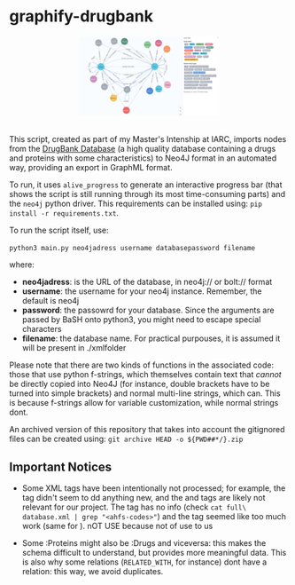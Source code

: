 <!--
SPDX-FileCopyrightText: 2022 Pablo Marcos <software@loreak.org>

SPDX-License-Identifier: GPL-3.0-or-later
SPDX-License-Identifier: MIT
-->

# graphify-drugbank

<div align="center"> <img src="header.png" width="50%"> </div>
<br>

This script, created as part of my Master's Intenship at IARC, imports nodes from the [DrugBank Database](https://www.drugbank.com/) (a high quality database containing a drugs and proteins with some characteristics) to Neo4J format in an automated way, providing an export in GraphML format.

To run, it uses `alive_progress` to generate an interactive progress bar (that shows the script is still running through its most time-consuming parts) and the `neo4j` python driver. This requirements can be installed using: `pip install -r requirements.txt`.

To run the script itself, use:

`python3 main.py neo4jadress username databasepassword filename`

where:

* **neo4jadress**: is the URL of the database, in neo4j:// or bolt:// format
* **username**: the username for your neo4j instance. Remember, the default is neo4j
* **password**: the passowrd for your database. Since the arguments are passed by BaSH onto python3, you might need to escape special characters
* **filename**: the database name. For practical purpouses, it is assumed it will be present in ./xmlfolder

Please note that there are two kinds of functions in the associated code: those that use python f-strings, which themselves contain text that *cannot* be directly copied into Neo4J (for instance, double brackets have to be turned into simple brackets) and normal multi-line strings, which can. This is because f-strings allow for variable customization, while normal strings dont.

An archived version of this repository that takes into account the gitignored files can be created using: `git archive HEAD -o ${PWD##*/}.zip`

## Important Notices

* Some XML tags have been intentionally not processed; for example, the <international-brands> tag didn't seem to dd anything new, and the <price> and <patents> tags are likely not relevant for our project. The <ahfs-codes> tag has no info (check ```cat full\ database.xml | grep "<ahfs-codes>"```) and the <pdb-entries> tag seemed like too much work (same for <salts>).
nOT USE <price/>  <patents/>because not of use to us

* Some :Proteins might also be :Drugs and viceversa: this makes the schema difficult to understand, but provides more meaningful data. This is also why some relations (```RELATED_WITH```, for instance) dont have a relation: this way, we avoid duplicates.
